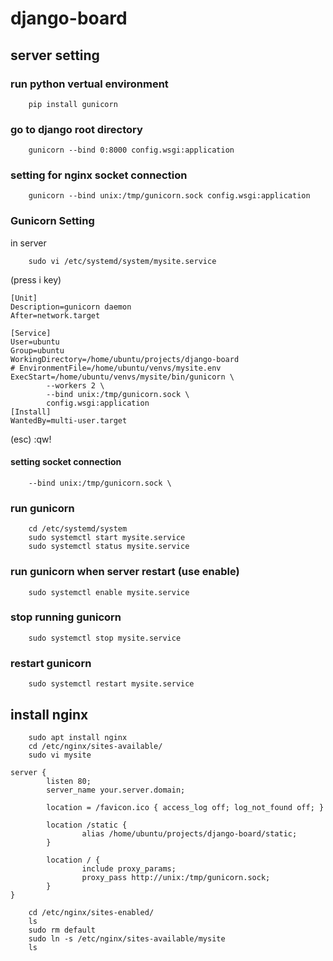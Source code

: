 # django-board


## server setting
### run python vertual environment
```
    pip install gunicorn
```

### go to django root directory
```
    gunicorn --bind 0:8000 config.wsgi:application
```

### setting for nginx socket connection
```
    gunicorn --bind unix:/tmp/gunicorn.sock config.wsgi:application
```

### Gunicorn Setting
in server
```
    sudo vi /etc/systemd/system/mysite.service
```
(press i key)
```
[Unit]
Description=gunicorn daemon
After=network.target

[Service]
User=ubuntu
Group=ubuntu
WorkingDirectory=/home/ubuntu/projects/django-board
# EnvironmentFile=/home/ubuntu/venvs/mysite.env
ExecStart=/home/ubuntu/venvs/mysite/bin/gunicorn \
        --workers 2 \
        --bind unix:/tmp/gunicorn.sock \
        config.wsgi:application
[Install]
WantedBy=multi-user.target
```
(esc) :qw!

#### setting socket connection
```
    --bind unix:/tmp/gunicorn.sock \ 
```

### run gunicorn
```
    cd /etc/systemd/system
    sudo systemctl start mysite.service
    sudo systemctl status mysite.service
```

### run gunicorn when server restart (use enable)
```
    sudo systemctl enable mysite.service
```

### stop running gunicorn
```
    sudo systemctl stop mysite.service
```

### restart gunicorn
```
    sudo systemctl restart mysite.service
```


## install nginx
```
    sudo apt install nginx
    cd /etc/nginx/sites-available/
    sudo vi mysite
```


```
server {
        listen 80;
        server_name your.server.domain;

        location = /favicon.ico { access_log off; log_not_found off; }

        location /static {
                alias /home/ubuntu/projects/django-board/static;
        }

        location / {
                include proxy_params;
                proxy_pass http://unix:/tmp/gunicorn.sock;
        }
}
```


```
    cd /etc/nginx/sites-enabled/
    ls
    sudo rm default
    sudo ln -s /etc/nginx/sites-available/mysite
    ls
```